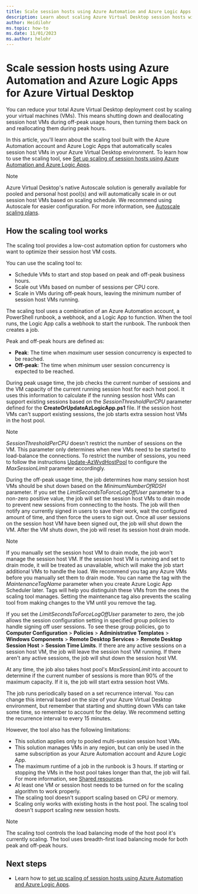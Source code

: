 ```yaml
---
title: Scale session hosts using Azure Automation and Azure Logic Apps for Azure Virtual Desktop - Azure
description: Learn about scaling Azure Virtual Desktop session hosts with Azure Automation and Azure Logic Apps.
author: Heidilohr
ms.topic: how-to
ms.date: 11/01/2023
ms.author: helohr
---
```

# Scale session hosts using Azure Automation and Azure Logic Apps for Azure Virtual Desktop

You can reduce your total Azure Virtual Desktop deployment cost by scaling your virtual machines (VMs). This means shutting down and deallocating session host VMs during off-peak usage hours, then turning them back on and reallocating them during peak hours.

In this article, you'll learn about the scaling tool built with the Azure Automation account and Azure Logic Apps that automatically scales session host VMs in your Azure Virtual Desktop environment. To learn how to use the scaling tool, see [Set up scaling of session hosts using Azure Automation and Azure Logic Apps](set-up-scaling-script.md).

>[!NOTE]
>Azure Virtual Desktop's native Autoscale solution is generally available for pooled and personal host pool(s) and will automatically scale in or out session host VMs based on scaling schedule. We recommend using Autoscale for easier configuration. For more information, see [Autoscale scaling plans](autoscale-scaling-plan.md).

## How the scaling tool works

The scaling tool provides a low-cost automation option for customers who want to optimize their session host VM costs.

You can use the scaling tool to:

- Schedule VMs to start and stop based on peak and off-peak business hours.
- Scale out VMs based on number of sessions per CPU core.
- Scale in VMs during off-peak hours, leaving the minimum number of session host VMs running.

The scaling tool uses a combination of an Azure Automation account, a PowerShell runbook, a webhook, and a Logic App to function. When the tool runs, the Logic App calls a webhook to start the runbook. The runbook then creates a job.

Peak and off-peak hours are defined as:

- **Peak**: The time when *maximum* user session concurrency is expected to be reached.
- **Off-peak**: The time when *minimum* user session concurrency is expected to be reached.

During peak usage time, the job checks the current number of sessions and the VM capacity of the current running session host for each host pool. It uses this information to calculate if the running session host VMs can support existing sessions based on the *SessionThresholdPerCPU* parameter defined for the **CreateOrUpdateAzLogicApp.ps1** file. If the session host VMs can't support existing sessions, the job starts extra session host VMs in the host pool.

>[!NOTE]
>*SessionThresholdPerCPU* doesn't restrict the number of sessions on the VM. This parameter only determines when new VMs need to be started to load-balance the connections. To restrict the number of sessions, you need to follow the instructions [Update-AzWvdHostPool](configure-host-pool-load-balancing.md#configure-breadth-first-load-balancing) to configure the *MaxSessionLimit* parameter accordingly.

During the off-peak usage time, the job determines how many session host VMs should be shut down based on the *MinimumNumberOfRDSH* parameter. If you set the *LimitSecondsToForceLogOffUser* parameter to a non-zero positive value, the job will set the session host VMs to drain mode to prevent new sessions from connecting to the hosts. The job will then notify any currently signed in users to save their work, wait the configured amount of time, and then force the users to sign out. Once all user sessions on the session host VM have been signed out, the job will shut down the VM. After the VM shuts down, the job will reset its session host drain mode.

>[!NOTE]
>If you manually set the session host VM to drain mode, the job won't manage the session host VM. If the session host VM is running and set to drain mode, it will be treated as unavailable, which will make the job start additional VMs to handle the load. We recommend you tag any Azure VMs before you manually set them to drain mode. You can name the tag with the *MaintenanceTagName* parameter when you create Azure Logic App Scheduler later. Tags will help you distinguish these VMs from the ones the scaling tool manages. Setting the maintenance tag also prevents the scaling tool from making changes to the VM until you remove the tag.

If you set the *LimitSecondsToForceLogOffUser* parameter to zero, the job allows the session configuration setting in specified group policies to handle signing off user sessions. To see these group policies, go to **Computer Configuration** > **Policies** > **Administrative Templates** > **Windows Components** > **Remote Desktop Services** > **Remote Desktop Session Host** > **Session Time Limits**. If there are any active sessions on a session host VM, the job will leave the session host VM running. If there aren't any active sessions, the job will shut down the session host VM.

At any time, the job also takes host pool's *MaxSessionLimit* into account to determine if the current number of sessions is more than 90% of the maximum capacity. If it is, the job will start extra session host VMs.

The job runs periodically based on a set recurrence interval. You can change this interval based on the size of your Azure Virtual Desktop environment, but remember that starting and shutting down VMs can take some time, so remember to account for the delay. We recommend setting the recurrence interval to every 15 minutes.

However, the tool also has the following limitations:

- This solution applies only to pooled multi-session session host VMs.
- This solution manages VMs in any region, but can only be used in the same subscription as your Azure Automation account and Azure Logic App.
- The maximum runtime of a job in the runbook is 3 hours. If starting or stopping the VMs in the host pool takes longer than that, the job will fail. For more information, see [Shared resources](../automation/automation-runbook-execution.md#fair-share).
- At least one VM or session host needs to be turned on for the scaling algorithm to work properly.
- The scaling tool doesn't support scaling based on CPU or memory.
- Scaling only works with existing hosts in the host pool. The scaling tool doesn't support scaling new session hosts.

>[!NOTE]
>The scaling tool controls the load balancing mode of the host pool it's currently scaling. The tool uses breadth-first load balancing mode for both peak and off-peak hours.

## Next steps

- Learn how to [set up scaling of session hosts using Azure Automation and Azure Logic Apps](set-up-scaling-script.md).

